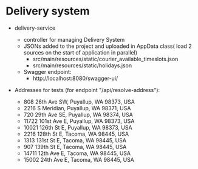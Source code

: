 # Delivery system

- delivery-service
  - controller for managing Delivery System
  - JSONs added to the project and uploaded in AppData class( load 2 sources on the start of application in parallel)
    - src/main/resources/static/courier_available_timeslots.json
    - src/main/resources/static/holidays.json
  - Swagger endpoint:
    - http://localhost:8080/swagger-ui/


- Addresses for tests (for endpoint "/api/resolve-address"):
  - 808 26th Ave SW, Puyallup, WA 98373, USA
  - 2216 S Meridian, Puyallup, WA 98371, USA
  - 720 29th Ave SE, Puyallup, WA 98374, USA
  - 11722 101st Ave E, Puyallup, WA 98373, USA
  - 10021 126th St E, Puyallup, WA 98373, USA
  - 2216 128th St E, Tacoma, WA 98445, USA
  - 1313 131st St E, Tacoma, WA 98445, USA
  - 907 139th St E, Tacoma, WA 98445, USA
  - 14711 12th Ave E, Tacoma, WA 98445, USA 
  - 15002 24th Ave E, Tacoma, WA 98445, USA